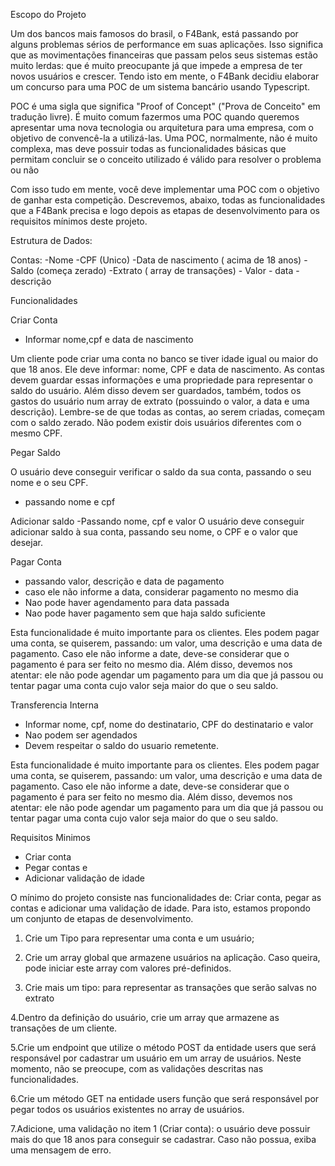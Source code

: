 Escopo do Projeto

Um dos bancos mais famosos do brasil, o F4Bank, está passando por alguns problemas sérios de performance em suas aplicações. Isso significa que as movimentações financeiras que passam pelos seus sistemas estão muito lerdas: que é muito preocupante já que impede a empresa de ter novos usuários e crescer. Tendo isto em mente, o F4Bank decidiu elaborar um concurso para uma POC de um sistema bancário usando Typescript.

POC é uma sigla que significa "Proof of Concept" ("Prova de Conceito" em tradução livre). É muito comum fazermos uma POC quando queremos apresentar uma nova tecnologia ou arquitetura para uma empresa, com o objetivo de convencê-la a utilizá-las. Uma POC, normalmente, não é muito complexa, mas deve possuir todas as funcionalidades básicas que permitam concluir se o conceito utilizado é válido para resolver o problema ou não

Com isso tudo em mente, você deve implementar uma POC com o objetivo de ganhar esta competição. Descrevemos, abaixo, todas as funcionalidades que a F4Bank precisa e logo depois as etapas de desenvolvimento para os requisitos mínimos deste projeto.


Estrutura de Dados:

Contas:
-Nome
-CPF (Unico)
-Data de nascimento ( acima de 18 anos)
-Saldo (começa zerado)
-Extrato ( array de transações)
    - Valor
    - data
    - descrição

Funcionalidades

Criar Conta

- Informar nome,cpf e data de nascimento

Um cliente pode criar uma conta no banco se tiver idade igual ou maior do que 18 anos. Ele deve informar: nome, CPF e data de nascimento. As contas devem guardar essas informações e uma propriedade para representar o saldo do usuário. Além disso devem ser guardados, também, todos os gastos do usuário num array de extrato (possuindo o valor, a data e uma descrição). Lembre-se de que todas as contas, ao serem criadas, começam com o saldo zerado. Não podem existir dois usuários diferentes com o mesmo CPF.

Pegar Saldo

O usuário deve conseguir verificar o saldo da sua conta, passando o seu nome e o seu CPF. 

- passando nome e cpf

Adicionar saldo 
-Passando nome, cpf e valor
O usuário deve conseguir adicionar saldo à sua conta, passando seu nome, o CPF e o valor que desejar.

Pagar Conta

- passando valor, descrição e data de pagamento
- caso ele não informe a data, considerar pagamento no mesmo dia
- Nao pode haver agendamento para data passada
- Nao pode haver pagamento sem que haja saldo suficiente

Esta funcionalidade é muito importante para os clientes. Eles podem pagar uma conta, se quiserem, passando: um valor, uma descrição e uma data de pagamento. Caso ele não informe a date, deve-se considerar que o pagamento é para ser feito no mesmo dia. Além disso, devemos nos atentar: ele não pode agendar um pagamento para um dia que já passou ou tentar pagar uma conta cujo valor seja maior do que o seu saldo.

Transferencia Interna

- Informar nome, cpf, nome do destinatario, CPF do destinatario e valor
- Nao podem ser agendados
- Devem respeitar o saldo do usuario remetente.

Esta funcionalidade é muito importante para os clientes. Eles podem pagar uma conta, se quiserem, passando: um valor, uma descrição e uma data de pagamento. Caso ele não informe a date, deve-se considerar que o pagamento é para ser feito no mesmo dia. Além disso, devemos nos atentar: ele não pode agendar um pagamento para um dia que já passou ou tentar pagar uma conta cujo valor seja maior do que o seu saldo.

Requisitos Minimos

- Criar conta
- Pegar contas e 
- Adicionar validação de idade

O mínimo do projeto consiste nas funcionalidades de: Criar conta, pegar as contas e adicionar uma validação de idade. Para isto, estamos propondo um conjunto de etapas de desenvolvimento.

1. Crie um Tipo para representar uma conta e um usuário;

2. Crie um array global que armazene usuários na aplicação. Caso queira, pode iniciar este array com valores pré-definidos.

3. Crie mais um tipo: para representar as transações que serão salvas no extrato

4.Dentro da definição do usuário, crie um array que armazene as transações de um cliente.

5.Crie um endpoint  que utilize o método POST da entidade users que será responsável por cadastrar um usuário em um array de usuários. Neste momento, não se preocupe, com as validações descritas nas funcionalidades.

6.Crie um método GET na entidade users função que será responsável por pegar todos os usuários existentes no array de usuários.

7.Adicione, uma validação no item 1 (Criar conta): o usuário deve possuir mais do que 18 anos para conseguir se cadastrar. Caso não possua, exiba uma mensagem de erro.